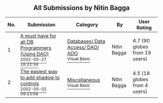 ﻿<div align="center">

## All Submissions by Nitin Bagga

</div>

No.  | Submission | Category | By   | User Rating
---- | ---------- | -------- | ---- | -----------
1 | [A must have for all DB Programmers \(Using DAO\)<br /><sup>2002-05-27 16:22:34</sup>](https://github.com/Planet-Source-Code/nitin-bagga-a-must-have-for-all-db-programmers-using-dao__1-35138) | [Databases/ Data Access/ DAO/ ADO<br /><sup>Visual Basic</sup>](../ByCategory/databases-data-access-dao-ado__1-6.md) | Nitin Bagga | 4.7 (90 globes from 19 users)
2 | [The easiest way to add shadow to controls<br /><sup>2002-05-02 09:23:06</sup>](https://github.com/Planet-Source-Code/nitin-bagga-the-easiest-way-to-add-shadow-to-controls__1-34327) | [Miscellaneous<br /><sup>Visual Basic</sup>](../ByCategory/miscellaneous__1-1.md) | Nitin Bagga | 4.5 (18 globes from 4 users)
